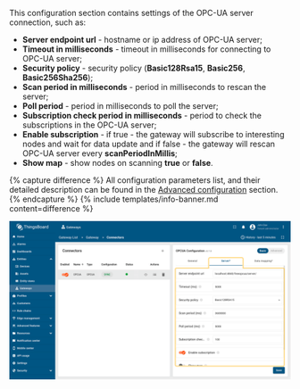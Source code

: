 This configuration section contains settings of the OPC-UA server connection, such as:
- **Server endpoint url** - hostname or ip address of OPC-UA server;
- **Timeout in milliseconds** - timeout in milliseconds for connecting to OPC-UA server;
- **Security policy** - security policy (**Basic128Rsa15**, **Basic256**, **Basic256Sha256**);
- **Scan period in milliseconds** - period in milliseconds to rescan the server;
- **Poll period** - period in milliseconds to poll the server;
- **Subscription check period in milliseconds** - period to check the subscriptions in the OPC-UA server;
- **Enable subscription** - if true - the gateway will subscribe to interesting nodes and wait for data update and if false - the gateway will rescan OPC-UA server every **scanPeriodInMillis**;
- **Show map** - show nodes on scanning **true** or **false**.

{% capture difference %}
All configuration parameters list, and their detailed description can be found in the 
[Advanced configuration](/docs/iot-gateway/config/opc-ua/#advanced-configuration) section.
{% endcapture %}
{% include templates/info-banner.md content=difference %}

![image](/images/gateway/opc-ua-connector/opc-ua-application-basic-certificates-1-ce.png)
